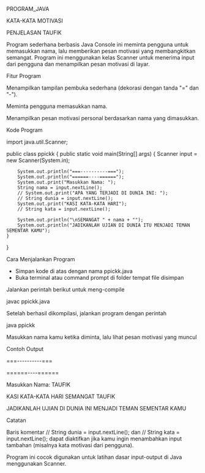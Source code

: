   PROGRAM_JAVA 
  
KATA-KATA MOTIVASI

PENJELASAN TAUFIK

Program sederhana berbasis Java Console ini meminta pengguna untuk memasukkan nama, lalu memberikan pesan motivasi yang membangkitkan semangat.
Program ini menggunakan kelas Scanner untuk menerima input dari pengguna dan menampilkan pesan motivasi di layar.

Fitur Program

Menampilkan tampilan pembuka sederhana (dekorasi dengan tanda "=" dan "-").

Meminta pengguna memasukkan nama.

Menampilkan pesan motivasi personal berdasarkan nama yang dimasukkan.

Kode Program

import java.util.Scanner;

public class ppickk {
public static void main(String[] args) {
Scanner input = new Scanner(System.in);

        System.out.println("===----------===");
        System.out.println("======----======");
        System.out.print("Masukkan Nama: ");
        String nama = input.nextLine();
        // System.out.print("APA YANG TERJADI DI DUNIA INI: ");
        // String dunia = input.nextLine();
        System.out.print("KASI KATA-KATA HARI");
        // String kata = input.nextLine();

        System.out.println("\nSEMANGAT " + nama + "");
        System.out.println("JADIKANLAH UJIAN DI DUNIA ITU MENJADI TEMAN SEMENTAR KAMU");
    }
}

Cara Menjalankan Program
- Simpan kode di atas dengan nama ppickk.java
- Buka terminal atau command prompt di folder tempat file disimpan

Jalankan perintah berikut untuk meng-compile

javac ppickk.java

Setelah berhasil dikompilasi, jalankan program dengan perintah

java ppickk


Masukkan nama kamu ketika diminta, lalu lihat pesan motivasi yang muncul

Contoh Output

===----------===

======----======

Masukkan Nama: TAUFIK

KASI KATA-KATA HARI
SEMANGAT TAUFIK

JADIKANLAH UJIAN DI DUNIA INI MENJADI TEMAN SEMENTAR KAMU

Catatan

Baris komentar // String dunia = input.nextLine(); dan // String kata = input.nextLine(); dapat diaktifkan jika kamu ingin menambahkan input tambahan (misalnya kata motivasi dari pengguna).

Program ini cocok digunakan untuk latihan dasar input-output di Java menggunakan Scanner.